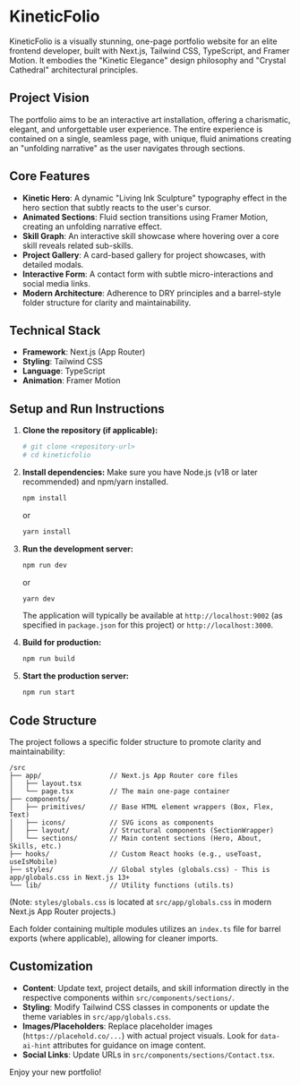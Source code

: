 
# KineticFolio

KineticFolio is a visually stunning, one-page portfolio website for an elite frontend developer, built with Next.js, Tailwind CSS, TypeScript, and Framer Motion. It embodies the "Kinetic Elegance" design philosophy and "Crystal Cathedral" architectural principles.

## Project Vision

The portfolio aims to be an interactive art installation, offering a charismatic, elegant, and unforgettable user experience. The entire experience is contained on a single, seamless page, with unique, fluid animations creating an "unfolding narrative" as the user navigates through sections.

## Core Features

-   **Kinetic Hero**: A dynamic "Living Ink Sculpture" typography effect in the hero section that subtly reacts to the user's cursor.
-   **Animated Sections**: Fluid section transitions using Framer Motion, creating an unfolding narrative effect.
-   **Skill Graph**: An interactive skill showcase where hovering over a core skill reveals related sub-skills.
-   **Project Gallery**: A card-based gallery for project showcases, with detailed modals.
-   **Interactive Form**: A contact form with subtle micro-interactions and social media links.
-   **Modern Architecture**: Adherence to DRY principles and a barrel-style folder structure for clarity and maintainability.

## Technical Stack

-   **Framework**: Next.js (App Router)
-   **Styling**: Tailwind CSS
-   **Language**: TypeScript
-   **Animation**: Framer Motion

## Setup and Run Instructions

1.  **Clone the repository (if applicable):**
    ```bash
    # git clone <repository-url>
    # cd kineticfolio
    ```

2.  **Install dependencies:**
    Make sure you have Node.js (v18 or later recommended) and npm/yarn installed.
    ```bash
    npm install
    ```
    or
    ```bash
    yarn install
    ```

3.  **Run the development server:**
    ```bash
    npm run dev
    ```
    or
    ```bash
    yarn dev
    ```
    The application will typically be available at `http://localhost:9002` (as specified in `package.json` for this project) or `http://localhost:3000`.

4.  **Build for production:**
    ```bash
    npm run build
    ```

5.  **Start the production server:**
    ```bash
    npm run start
    ```

## Code Structure

The project follows a specific folder structure to promote clarity and maintainability:

```
/src
├── app/                 // Next.js App Router core files
│   ├── layout.tsx
│   └── page.tsx         // The main one-page container
├── components/
│   ├── primitives/      // Base HTML element wrappers (Box, Flex, Text)
│   ├── icons/           // SVG icons as components
│   ├── layout/          // Structural components (SectionWrapper)
│   └── sections/        // Main content sections (Hero, About, Skills, etc.)
├── hooks/               // Custom React hooks (e.g., useToast, useIsMobile)
├── styles/              // Global styles (globals.css) - This is app/globals.css in Next.js 13+
└── lib/                 // Utility functions (utils.ts)
```
(Note: `styles/globals.css` is located at `src/app/globals.css` in modern Next.js App Router projects.)

Each folder containing multiple modules utilizes an `index.ts` file for barrel exports (where applicable), allowing for cleaner imports.

## Customization

-   **Content**: Update text, project details, and skill information directly in the respective components within `src/components/sections/`.
-   **Styling**: Modify Tailwind CSS classes in components or update the theme variables in `src/app/globals.css`.
-   **Images/Placeholders**: Replace placeholder images (`https://placehold.co/...`) with actual project visuals. Look for `data-ai-hint` attributes for guidance on image content.
-   **Social Links**: Update URLs in `src/components/sections/Contact.tsx`.

Enjoy your new portfolio!

